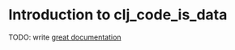 # Introduction to clj_code_is_data

TODO: write [great documentation](http://jacobian.org/writing/what-to-write/)
